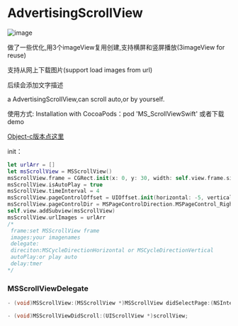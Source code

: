 # AdvertisingScrollView
![image](https://github.com/yuanshuainiuniu/AdvertisingScrollView/blob/master/shot.gif)

做了一些优化,用3个imageView复用创建,支持横屏和竖屏播放(3imageView for reuse)


支持从网上下载图片(support load images from url)

后续会添加文字描述

a AdvertisingScrollView,can scroll auto,or by yourself.

使用方式:
Installation with CocoaPods：pod 'MS_ScrollViewSwift'
或者下载demo

[Object-c版本点这里](https://github.com/yuanshuainiuniu/AdvertisingScrollView-banner )

init：
```swift
let urlArr = []
let msScrollView = MSScrollView()
msScrollView.frame = CGRect.init(x: 0, y: 30, width: self.view.frame.size.width, height: 200)
msScrollView.isAutoPlay = true
msScrollView.timeInterval = 4
msScrollView.pageControlOffset = UIOffset.init(horizontal: -5, vertical: 5)
msScrollView.pageControlDir = MSPageControlDirection.MSPageControl_Right
self.view.addSubview(msScrollView)
msScrollView.urlImages = urlArr
/*
 frame:set MSScrollView frame
 images:your imagenames
 delegate:
 direciton:MSCycleDirectionHorizontal or MSCycleDirectionVertical
 autoPlay:or play auto
 delay:tmer
*/
```
### MSScrollViewDelegate
```Objective-c
- (void)MSScrollView:(MSScrollView *)MSScrollView didSelectPage:(NSInteger)index;

- (void)MSScrollViewDidScroll:(UIScrollView *)scrollView;


